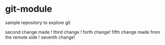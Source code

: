 # git-module
sample repository to explore git

second change made !
third change !
forth change!
fifth change made from the remote side !
seventh change!